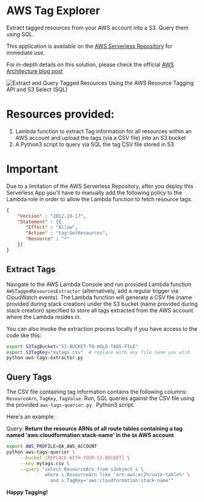 # AWS Tag Explorer

Extract tagged resources from your AWS account into a S3. Query them using SQL.

This application is available on the [AWS Serverless Repository](https://aws.amazon.com/serverless/serverlessrepo/) for immediate use.

For in-depth details on this solution, please check the official [AWS Architecture blog post](https://aws.amazon.com/blogs/architecture/how-to-efficiently-extract-and-query-tagged-resources-using-the-aws-resource-tagging-api-and-s3-select-sql/)

![Extract and Query Tagged Resources Using the AWS Resource Tagging API and S3 Select (SQL)](https://d2908q01vomqb2.cloudfront.net/fc074d501302eb2b93e2554793fcaf50b3bf7291/2018/08/22/taggings3arch-1024x581.png)

# Resources provided:

1. Lambda function to extract Tag information for all resources within an AWS account and upload the tags (via a CSV file) into an S3 bucket
2. A Python3 script to query via SQL the tag CSV file stored in S3


# Important

Due to a limitation of the AWS Serverless Repository, after you deploy this Serverless App you'll have to manually add the following policy to the Lambda role in order to allow the Lambda function to fetch resource tags.

```json
{   
    "Version" : "2012-10-17",   
    "Statement" : [{      
       "Effect" : "Allow",      
       "Action" : "tag:GetResources",      
       "Resource" : "*"      
    }] 
}
```

## Extract Tags

Navigate to the AWS Lambda Console and run provided Lambda function ```AWSTaggedResourcesExtractor``` (alternatively, add a regular trigger via CloudWatch events). The Lambda function will generate a CSV file (name provided during stack creation) under the S3 bucket (name provided during stack creation) specified to store all tags extracted from the AWS account where the Lambda resides in.

You can also invoke the extraction process locally if you have access to the code like this:

```bash
export S3TagBucket="S3-BUCKET-TO-HOLD-TAGS-FILE"
export S3TagKey="mytags.csv"  # replace with any file name you wish
python aws-tags-extractor.py 
```

## Query Tags

The CSV file containing tag information contains the following columns: ```ResourceArn```, ```TagKey```, ```TagValue```. Run, SQL queries against the CSV file using the provided ```aws-tags-querier.py ``` Python3 script.

Here's an example:

Query: __Return the resource ARNs of all route tables containing a tag named 'aws:cloudformation:stack-name' in the ```QA``` AWS account__

```bash
export AWS_PROFILE=QA_AWS_ACCOUNT
python aws-tags-querier \
     --bucket [REPLACE-WITH-YOUR-S3-BUCKET] \
     --key mytags.csv \
     --query "select ResourceArn from s3object s \
              where s.ResourceArn like 'arn:aws:ec2%route-table%' \
                and s.TagKey='aws:cloudformation:stack-name'"
```

__Happy Tagging!__
